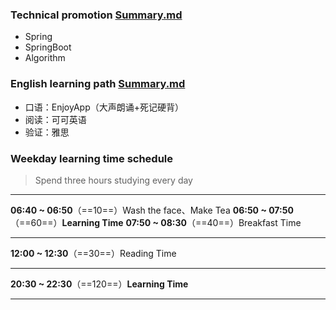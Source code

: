 ### Technical promotion [Summary.md](00-TechnicalFile/Summary.md) 

- Spring
- SpringBoot
- Algorithm

### English learning path [Summary.md](02-English/Summary.md) 

- 口语：EnjoyApp（大声朗诵+死记硬背）
- 阅读：可可英语
- 验证：雅思

### Weekday learning time schedule

>  Spend three hours studying every day

---

**06:40 ~ 06:50**（==10==）Wash the face、Make Tea
**06:50 ~ 07:50**（==60==）**Learning Time**
**07:50 ~ 08:30**（==40==）Breakfast Time

---
**12:00 ~ 12:30**（==30==）Reading Time

---
**20:30 ~ 22:30**（==120==）**Learning Time**

---



